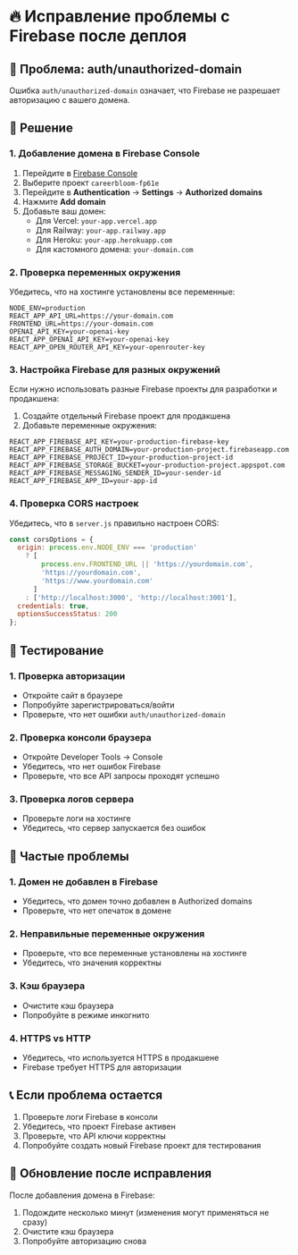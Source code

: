 # 🔥 Исправление проблемы с Firebase после деплоя

## 🚨 Проблема: auth/unauthorized-domain

Ошибка `auth/unauthorized-domain` означает, что Firebase не разрешает авторизацию с вашего домена.

## 🔧 Решение

### 1. **Добавление домена в Firebase Console**

1. Перейдите в [Firebase Console](https://console.firebase.google.com/)
2. Выберите проект `careerbloom-fp61e`
3. Перейдите в **Authentication** → **Settings** → **Authorized domains**
4. Нажмите **Add domain**
5. Добавьте ваш домен:
   - Для Vercel: `your-app.vercel.app`
   - Для Railway: `your-app.railway.app`
   - Для Heroku: `your-app.herokuapp.com`
   - Для кастомного домена: `your-domain.com`

### 2. **Проверка переменных окружения**

Убедитесь, что на хостинге установлены все переменные:

```env
NODE_ENV=production
REACT_APP_API_URL=https://your-domain.com
FRONTEND_URL=https://your-domain.com
OPENAI_API_KEY=your-openai-key
REACT_APP_OPENAI_API_KEY=your-openai-key
REACT_APP_OPEN_ROUTER_API_KEY=your-openrouter-key
```

### 3. **Настройка Firebase для разных окружений**

Если нужно использовать разные Firebase проекты для разработки и продакшена:

1. Создайте отдельный Firebase проект для продакшена
2. Добавьте переменные окружения:

```env
REACT_APP_FIREBASE_API_KEY=your-production-firebase-key
REACT_APP_FIREBASE_AUTH_DOMAIN=your-production-project.firebaseapp.com
REACT_APP_FIREBASE_PROJECT_ID=your-production-project-id
REACT_APP_FIREBASE_STORAGE_BUCKET=your-production-project.appspot.com
REACT_APP_FIREBASE_MESSAGING_SENDER_ID=your-sender-id
REACT_APP_FIREBASE_APP_ID=your-app-id
```

### 4. **Проверка CORS настроек**

Убедитесь, что в `server.js` правильно настроен CORS:

```javascript
const corsOptions = {
  origin: process.env.NODE_ENV === 'production' 
    ? [
        process.env.FRONTEND_URL || 'https://yourdomain.com',
        'https://yourdomain.com',
        'https://www.yourdomain.com'
      ] 
    : ['http://localhost:3000', 'http://localhost:3001'],
  credentials: true,
  optionsSuccessStatus: 200
};
```

## 🧪 Тестирование

### 1. **Проверка авторизации**
- Откройте сайт в браузере
- Попробуйте зарегистрироваться/войти
- Проверьте, что нет ошибки `auth/unauthorized-domain`

### 2. **Проверка консоли браузера**
- Откройте Developer Tools → Console
- Убедитесь, что нет ошибок Firebase
- Проверьте, что все API запросы проходят успешно

### 3. **Проверка логов сервера**
- Проверьте логи на хостинге
- Убедитесь, что сервер запускается без ошибок

## 🚨 Частые проблемы

### 1. **Домен не добавлен в Firebase**
- Убедитесь, что домен точно добавлен в Authorized domains
- Проверьте, что нет опечаток в домене

### 2. **Неправильные переменные окружения**
- Проверьте, что все переменные установлены на хостинге
- Убедитесь, что значения корректны

### 3. **Кэш браузера**
- Очистите кэш браузера
- Попробуйте в режиме инкогнито

### 4. **HTTPS vs HTTP**
- Убедитесь, что используется HTTPS в продакшене
- Firebase требует HTTPS для авторизации

## 📞 Если проблема остается

1. Проверьте логи Firebase в консоли
2. Убедитесь, что проект Firebase активен
3. Проверьте, что API ключи корректны
4. Попробуйте создать новый Firebase проект для тестирования

## 🔄 Обновление после исправления

После добавления домена в Firebase:
1. Подождите несколько минут (изменения могут применяться не сразу)
2. Очистите кэш браузера
3. Попробуйте авторизацию снова







